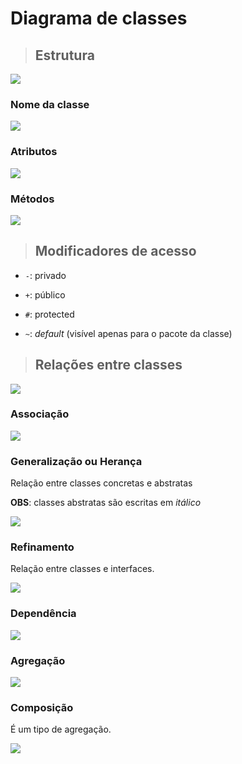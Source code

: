 # Diagrama de classes

> ## **Estrutura**

![](./assets/exemplo-diagrama-de-classe.png)

### **Nome da classe**

![](./assets/nome-da-classe.png)

### **Atributos**

![](./assets/atributos-da-classe.png)

### **Métodos**

![](./assets/metodos-da-classe.png)

> ## **Modificadores de acesso**

- `-`: privado

- `+`: público

- `#`: protected

- `~`: _default_ (visível apenas para o pacote da classe)

> ## **Relações entre classes**

![](./assets/tipos-de-associacoes.png)

### **Associação**

![](./assets/association.png)

### **Generalização ou Herança**

Relação entre classes concretas e abstratas

**OBS**: classes abstratas são escritas em _itálico_

![](./assets/inheritance.png)

### **Refinamento**

Relação entre classes e interfaces.

![](./assets/realization.png)

### **Dependência**

![](./assets/dependency.png)

### **Agregação**

![](./assets/aggregation.png)

### **Composição**

É um tipo de agregação.

![](./assets/composition.png)
